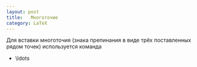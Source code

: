 ```yaml
---
layout: post
title:   Многоточие
category: LaTeX
---
```


Для вставки многоточия (знака препинания в виде трёх поставленных рядом точек) используется команда 

- \ldots